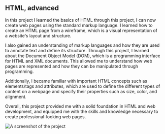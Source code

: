 ## HTML, advanced

In this project I learned the basics of HTML through this project, I can now create web pages using the standard markup language. I learned how to create an HTML page from a wireframe, which is a visual representation of a website's layout and structure.

I also gained an understanding of markup languages and how they are used to annotate text and define its structure. Through this project, I learned about the Document Object Model (DOM), which is a programming interface for HTML and XML documents. This allowed me to understand how web pages are represented and how they can be manipulated through programming.

Additionally, I became familiar with important HTML concepts such as elements/tags and attributes, which are used to define the different types of content on a webpage and specify their properties such as size, color, and alignment.

Overall, this project provided me with a solid foundation in HTML and web development, and equipped me with the skills and knowledge necessary to create professional-looking web pages.

![A screenshot of the project](https://s3.eu-west-3.amazonaws.com/hbtn.intranet/uploads/medias/2021/4/1f4cd63ecc3a8c03b0f4309b74aca179e225aabf.jpg?X-Amz-Algorithm=AWS4-HMAC-SHA256&X-Amz-Credential=AKIA4MYA5JM5DUTZGMZG%2F20230320%2Feu-west-3%2Fs3%2Faws4_request&X-Amz-Date=20230320T093533Z&X-Amz-Expires=86400&X-Amz-SignedHeaders=host&X-Amz-Signature=4579ab0be2247bc3e6e259d3e517d5b047eaf361b2399addc4e713b8f7b16d50)
